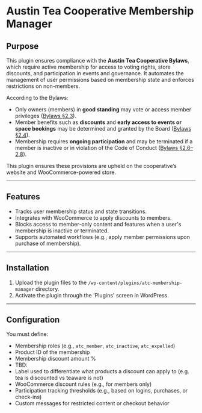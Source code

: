 # Austin Tea Cooperative Membership Manager

## Purpose

This plugin ensures compliance with the **Austin Tea Cooperative Bylaws**, which require active membership for access to voting rights, store discounts, and participation in events and governance. It automates the management of user permissions based on membership state and enforces restrictions on non-members.

According to the Bylaws:

- Only owners (members) in **good standing** may vote or access member privileges ([Bylaws §2.3](https://docs.google.com/viewerng/viewer?url=https://austinteacooperative.com/wp-content/uploads/2024/03/Bylaws-Final-Signed-1-8-24.pdf)).
- Member benefits such as **discounts** and **early access to events or space bookings** may be determined and granted by the Board ([Bylaws §2.4](https://docs.google.com/viewerng/viewer?url=https://austinteacooperative.com/wp-content/uploads/2024/03/Bylaws-Final-Signed-1-8-24.pdf)).
- Membership requires **ongoing participation** and may be terminated if a member is inactive or in violation of the Code of Conduct ([Bylaws §2.6–2.8](https://docs.google.com/viewerng/viewer?url=https://austinteacooperative.com/wp-content/uploads/2024/03/Bylaws-Final-Signed-1-8-24.pdf)).

This plugin ensures these provisions are upheld on the cooperative’s website and WooCommerce-powered store.

---

## Features

- Tracks user membership status and state transitions.
- Integrates with WooCommerce to apply discounts to members.
- Blocks access to member-only content and features when a user's membership is inactive or terminated.
- Supports automated workflows (e.g., apply member permissions upon purchase of membership).

---

## Installation

1. Upload the plugin files to the `/wp-content/plugins/atc-membership-manager` directory.
2. Activate the plugin through the 'Plugins' screen in WordPress.

---

## Configuration

You must define:

- Membership roles (e.g., `atc_member`, `atc_inactive`, `atc_expelled`)
- Product ID of the membership
- Membership discount amount %
- TBD:
- Label used to differentiate what products a discount can apply to (e.g. tea is discounted vs teaware is not)
- WooCommerce discount rules (e.g., for members only)
- Participation tracking thresholds (e.g., based on logins, purchases, or check-ins)
- Custom messages for restricted content or checkout behavior
